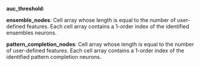 **auc_threshold**: 

**ensemble_nodes**: Cell array whose length is equal to the number of user-defined features. Each cell array contains a 1-order index of the identified ensembles neurons.

**pattern_completion_nodes**: Cell array whose length is equal to the number of user-defined features. Each cell array contains a 1-order index of the identified pattern completion neurons.

#####
